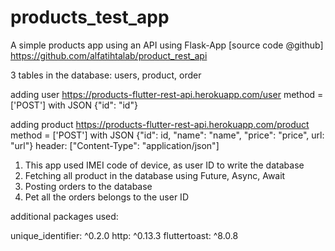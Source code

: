 # products_test_app

A simple products app using an API using Flask-App
[source code @github]
https://github.com/alfatihtalab/product_rest_api

3 tables in the database: users, product, order

adding user
https://products-flutter-rest-api.herokuapp.com/user
method = ['POST'] with JSON {"id": "id"}

adding product
https://products-flutter-rest-api.herokuapp.com/product
method = ['POST'] with JSON {"id": id, "name": "name", "price": "price", url: "url"}
header: ["Content-Type": "application/json"]



1. This app used IMEI code of device, as user ID to write the database
2. Fetching all product in the database using Future, Async, Await
3. Posting orders to the database
4. Pet all the orders belongs to the user ID


additional packages used:

unique_identifier: ^0.2.0
http: ^0.13.3
fluttertoast: ^8.0.8